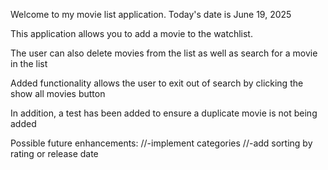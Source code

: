 Welcome to my movie list application. 
Today's date is June 19, 2025

This application allows you to add a movie to the watchlist. 

The user can also delete movies from the list as well as search for a movie in the list

Added functionality allows the user to exit out of search by clicking the show all movies button

In addition, a test has been added to ensure a duplicate movie is not being added

Possible future enhancements: 
//-implement categories
//-add sorting by rating or release date